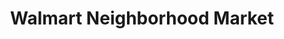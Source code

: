 ---
title: "Walmart Neighborhood Market"
url: /rockwall/walmart-neighborhood-market/
shop: Supermarkt
---